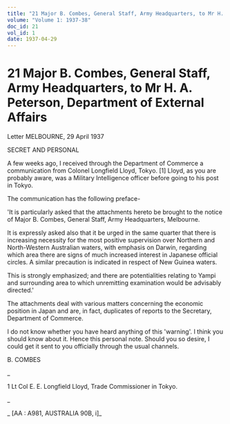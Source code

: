 ```yaml
---
title: "21 Major B. Combes, General Staff, Army Headquarters, to Mr H. A. Peterson, Department of External Affairs"
volume: "Volume 1: 1937-38"
doc_id: 21
vol_id: 1
date: 1937-04-29
---
```


# 21 Major B. Combes, General Staff, Army Headquarters, to Mr H. A. Peterson, Department of External Affairs

Letter MELBOURNE, 29 April 1937

SECRET AND PERSONAL

A few weeks ago, I received through the Department of Commerce a communication from Colonel Longfield Lloyd, Tokyo. [1] Lloyd, as you are probably aware, was a Military Intelligence officer before going to his post in Tokyo.

The communication has the following preface-

'It is particularly asked that the attachments hereto be brought to the notice of Major B. Combes, General Staff, Army Headquarters, Melbourne.

It is expressly asked also that it be urged in the same quarter that there is increasing necessity for the most positive supervision over Northern and North-Western Australian waters, with emphasis on Darwin, regarding which area there are signs of much increased interest in Japanese official circles. A similar precaution is indicated in respect of New Guinea waters.

This is strongly emphasized; and there are potentialities relating to Yampi and surrounding area to which unremitting examination would be advisably directed.'

The attachments deal with various matters concerning the economic position in Japan and are, in fact, duplicates of reports to the Secretary, Department of Commerce.

I do not know whether you have heard anything of this 'warning'. I think you should know about it. Hence this personal note. Should you so desire, I could get it sent to you officially through the usual channels.

B. COMBES

_

1 Lt Col E. E. Longfield Lloyd, Trade Commissioner in Tokyo.

_

_ [AA : A981, AUSTRALIA 90B, i]_
